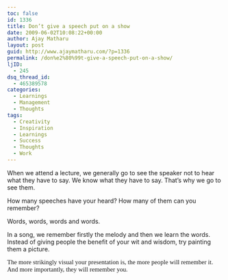 ```yaml
---
toc: false
id: 1336
title: Don’t give a speech put on a show
date: 2009-06-02T10:08:22+00:00
author: Ajay Matharu
layout: post
guid: http://www.ajaymatharu.com/?p=1336
permalink: /don%e2%80%99t-give-a-speech-put-on-a-show/
ljID:
  - 245
dsq_thread_id:
  - 465389578
categories:
  - Learnings
  - Management
  - Thoughts
tags:
  - Creativity
  - Inspiration
  - Learnings
  - Success
  - Thoughts
  - Work
---
```

<p class="MsoNormal">
  When we attend a lecture, we generally go to see the speaker not to hear what they have to say. We know what they have to say. That’s why we go to see them.
</p>

<p class="MsoNormal">
  How many speeches have your heard? How many of them can you remember?
</p>

<p class="MsoNormal">
  Words, words, words and words. <span> </span>
</p>

<p class="MsoNormal">
  In a song, we remember firstly the melody and then we learn the words. Instead of giving people the benefit of your wit and wisdom, try painting them a picture.
</p>

<span style="font-size: 11pt; line-height: 115%; font-family: &quot;Calibri&quot;,&quot;sans-serif&quot;;">The more strikingly visual your presentation is, the more people will remember it. And more importantly, they will remember you. </span>
